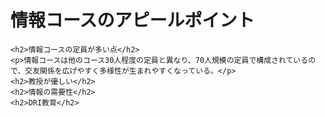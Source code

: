 <!DOCTYPE html>
<html>
 <head>
       <meta charset="UTF-8">
       <title>MY Web Page</title>   
 </head> 
 <body>
    <h1>情報コースのアピールポイント</h1>
    
    <h2>情報コースの定員が多い点</h2>
    <p>情報コースは他のコース30人程度の定員と異なり、70人規模の定員で構成されているので、交友関係を広げやすく多様性が生まれやすくなっている。</p>
    <h2>教授が優しい</h2>
    <h2>情報の需要性</h2>
    <h2>DRI教育</h2>
 </body>  
</html>

